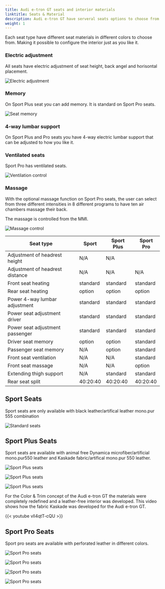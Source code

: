 ```yaml
---
title: Audi e-tron GT seats and interior materials
linktitle: Seats & Material
description: Audi e-tron GT have serveral seats options to choose from
weight: 1
---
```


Each seat type have different seat materials in different colors to choose from. Making it possible to configure the interior just as you like it.

### Electric adjustment

All seats have electric adjustment of seat height, back angel and horisontal placement.

![Electric adjustment](seat_adjustment_1.jpg "Seat with electric adjustment and lumbar support")

### Memory

On Sport Plus seat you can add memory. It is standard on Sport Pro seats.

![Seat memory](seat_memory.jpg "Seat memory is controlled in driver door")

### 4-way lumbar support

On Sport Plus and Pro seats you have 4-way electric lumbar support that can be adjusted to how you like it. 

### Ventilated seats

Sport Pro has ventilated seats.

![Ventilation control](seat_ventilationcontrol_1.jpg "Seat ventilation is controlled in AC control")

### Massage

With the optional massage function on Sport Pro seats, the user can select from three different intensities in 8 different programs to have ten air chambers massage their back.

The massage is controlled from the MMI.

![Massage control](seats_massage.jpg "Massage control")


| **Seat type** | **Sport** | **Sport Plus** | **Sport Pro**|
|-------|-------|-------|-------|
|Adjustment of headrest height | N/A  |N/A ||N/A  |
|Adjustment of headrest distance| N/A  | N/A | N/A  |
|Front seat heating| standard |standard | standard |
|Rear seat heating| option | option | option |
|Power 4-way lumbar adjustment | standard |standard | standard |
|Power seat adjustment driver | standard |standard | standard |
|Power seat adjustment passenger | standard |standard | standard |
|Driver seat memory | option | option |  standard |
|Passenger seat memory | N/A | option | standard |
|Front seat ventilation|  N/A |N/A |standard |
|Front seat massage| N/A |N/A |option |
|Extending thigh support |N/A | standard | standard |
|Rear seat split | 40:20:40 |40:20:40 | 40:20:40 |

## Sport Seats

Sport seats are only available with black leather/artifical leather mono.pur 555 combination

![Standard seats](seats_sport_1.jpg "Sport seats in leather / mono.pur 550 artifical leather")

## Sport Plus Seats

Sport seats are available with animal free Dynamica microfiber/artificial mono.pur550 leather and Kaskade fabric/artifical mono.pur 550 leather.

![Sport Plus seats](seats_sportplus_1.jpg "Sport Plus seats with cascade fabric/artifical mono.pur 550 leather")

![Sport Plus seats](seats_sportplus_2.jpg "Sport Plus seats cascade fabric/artifical mono.pur 550 leather")

![Sport Plus seats](seats_sportplus_3.jpg "Sport Plus seats cascade fabric/artifical mono.pur 550 leather")

For the Color & Trim concept of the Audi e-tron GT the materials were completely redefined and a leather-free interior was developed. This video shows how the fabric Kaskade was developed for the Audi e-tron GT.

{{< youtube vll4qtT-cQU >}}


## Sport Pro Seats

Sport pro seats are available with perforated leather in different colors.

![Sport Pro seats](seats_sportpro_1.jpg "Sport Pro seats")

![Sport Pro seats](seats_sportpro_2.jpg "Sport Pro seats")

![Sport Pro seats](seats_sportpro_3.jpg "Sport Pro seats")

![Sport Pro seats](seats_sportpro_4.jpg "Sport Pro seats")
